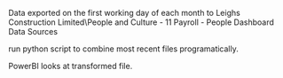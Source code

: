 Data exported on the first working day of each month to 
Leighs Construction Limited\People and Culture - 11 Payroll - People Dashboard Data Sources

run python script to combine most recent files programatically.

PowerBI looks at transformed file.

